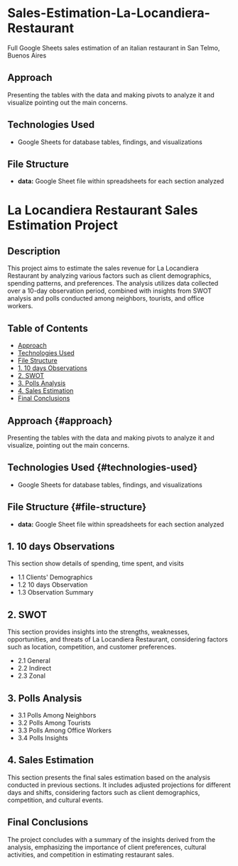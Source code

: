 # Sales-Estimation-La-Locandiera-Restaurant
Full Google Sheets sales estimation of an italian restaurant in San Telmo, Buenos Aires

## Approach
Presenting the tables with the data and making pivots to analyze it and visualize pointing out the main concerns.

## Technologies Used
- Google Sheets for database tables, findings, and visualizations

## File Structure
- **data:** Google Sheet file within spreadsheets for each section analyzed




# La Locandiera Restaurant Sales Estimation Project

## Description
This project aims to estimate the sales revenue for La Locandiera Restaurant by analyzing various factors such as client demographics, spending patterns, and preferences. The analysis utilizes data collected over a 10-day observation period, combined with insights from SWOT analysis and polls conducted among neighbors, tourists, and office workers.

## Table of Contents
- [Approach](#approach)
- [Technologies Used](#technologies-used)
- [File Structure](#file-structure)
- [1. 10 days Observations](#10-days-observations)
- [2. SWOT](#swot)
- [3. Polls Analysis](#polls-analysis)
- [4. Sales Estimation](#sales-estimation)
- [Final Conclusions](#final-conclusions)


## Approach {#approach}
Presenting the tables with the data and making pivots to analyze it and visualize, pointing out the main concerns.

## Technologies Used {#technologies-used}
- Google Sheets for database tables, findings, and visualizations

## File Structure {#file-structure}
- **data:** Google Sheet file within spreadsheets for each section analyzed



## 1. 10 days Observations
This section show details of spending, time spent, and visits
- 1.1 Clients' Demographics
- 1.2 10 days Observation
- 1.3 Observation Summary


## 2. SWOT 
This section provides insights into the strengths, weaknesses, opportunities, and threats of La Locandiera Restaurant, considering factors such as location, competition, and customer preferences.
- 2.1 General
- 2.2 Indirect
- 2.3 Zonal

## 3. Polls Analysis
- 3.1 Polls Among Neighbors
- 3.2 Polls Among Tourists
- 3.3 Polls Among Office Workers
- 3.4 Polls Insights


## 4. Sales Estimation
This section presents the final sales estimation based on the analysis conducted in previous sections. It includes adjusted projections for different days and shifts, considering factors such as client demographics, competition, and cultural events.

## Final Conclusions
The project concludes with a summary of the insights derived from the analysis, emphasizing the importance of client preferences, cultural activities, and competition in estimating restaurant sales.
